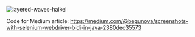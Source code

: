 
![layered-waves-haikei](https://github.com/user-attachments/assets/a73342b6-f9ed-4b9c-87dc-8c6f109435b6)

Code for Medium article: https://medium.com/@begunova/screenshots-with-selenium-webdriver-bidi-in-java-2380dec35573
